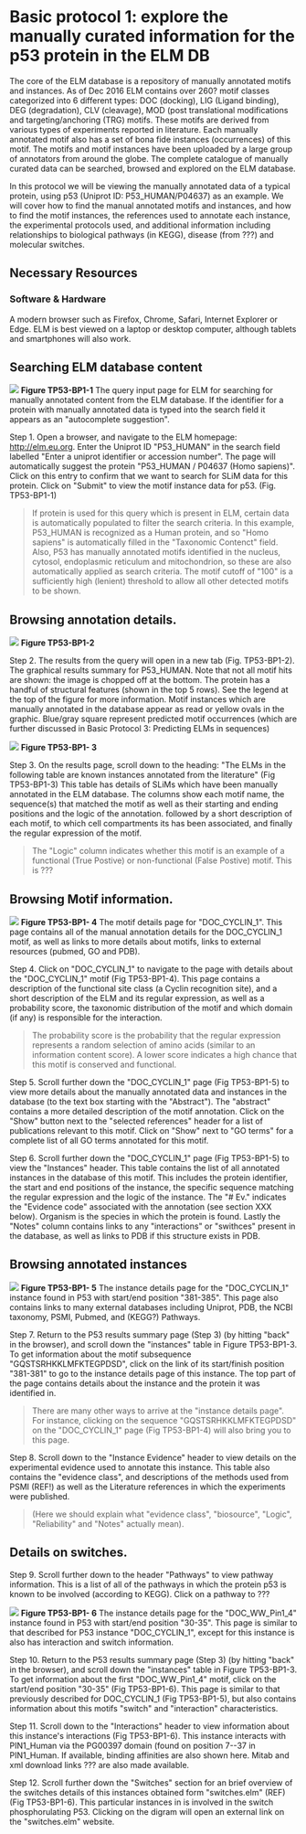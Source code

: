 # Basic protocol 1: explore the manually curated information for the p53 protein in the ELM DB

The core of the ELM database is a repository of manually annotated
motifs and instances. As of Dec 2016 ELM contains over 260? motif classes
categorized into 6 different types: DOC (docking), LIG (Ligand binding), DEG
(degradation), CLV (cleavage), MOD (post translational modifications and
targeting/anchoring (TRG) motifs. These motifs are derived from various types
of experiments reported in literature. Each manually annotated motif also has a
set of bona fide instances (occurrences) of this motif. The motifs and motif
instances have been uploaded by a large group of annotators from around the
globe. The complete catalogue of manually curated data can be searched, browsed
and explored on the ELM database.

In this protocol we will be viewing the manually annotated data of a typical
protein, using p53 (Uniprot ID: P53_HUMAN/P04637) as an example. We will cover how to
find the manual annotated motifs and instances, and how to find the motif
instances, the references used to annotate each instance, the experimental
protocols used, and additional information including relationships to biological
pathways (in KEGG), disease (from ???) and molecular switches.

## Necessary Resources

### Software & Hardware

A modern browser such as Firefox, Chrome, Safari, Internet Explorer or Edge.
ELM is best viewed on a laptop or desktop computer, although tablets and
smartphones will also work.

## Searching ELM database content

![](Figures/TP53_basic_protocol_1/input_page_seq.png)
**Figure TP53-BP1-1** The query input page for ELM for searching for manually
annotated content from the ELM database. If the identifier for a protein with
manually annotated data is typed into the search field it appears as an
"autocomplete suggestion".

Step 1. Open a browser, and navigate to the ELM homepage: http://elm.eu.org.
Enter the Uniprot ID "P53_HUMAN" in the search field labelled "Enter a uniprot
identifier or accession number". The page will automatically suggest the
protein "P53_HUMAN / P04637 (Homo sapiens)". Click on this entry to confirm
that we want to search for SLiM data for this protein. Click on "Submit" to
view the motif instance data for p53. (Fig. TP53-BP1-1)

> If protein is used for this query which is present in ELM, certain data is
> automatically populated to filter the search criteria. In this example,
> P53_HUMAN is recognized as a Human protein, and so "Homo sapiens" is
> automatically filled in the "Taxonomic Contenct" field. Also, P53 has manually
> annotated motifs identified in the nucleus, cytosol, endoplasmic reticulum
> and mitochondrion, so these are also automatically applied as search
> criteria. The motif cutoff of "100" is a sufficiently high (lenient) threshold
> to allow all other detected motifs to be shown.

## Browsing annotation details. 

![](Figures/TP53_basic_protocol_1/output_graphic.png)
**Figure TP53-BP1-2**

Step 2. The results from the query will open in a new tab (Fig. TP53-BP1-2).
The graphical results summary for P53_HUMAN. Note that not all motif hits are
shown: the image is chopped off at the bottom. The protein has a handful of
structural features (shown in the top 5 rows). See the legend at the top of the
figure for more information.  Motif instances which are manually annotated in
the database appear as read or yellow ovals in the graphic. Blue/gray square
represent predicted motif occurrences (which are further discussed in Basic
Protocol 3: Predicting ELMs in sequences)


![](Figures/TP53_basic_protocol_1/output_table.png)
**Figure TP53-BP1- 3**

Step 3. On the results page, scroll down to the heading: "The ELMs in the
following table are known instances annotated from the literature" (Fig TP53-BP1-3)
This table has details of SLiMs which have been manually annotated in the ELM
database. The columns show each motif name, the sequence(s) that matched the
motif as well as their starting and ending positions and the logic of the annotation.
followed by a short description of each motif, to which cell compartments its
has been associated, and finally the regular expression of the motif.

> The "Logic" column indicates whether this motif is an example of a functional
> (True Postive) or non-functional (False Postive) motif. This is ???

## Browsing Motif information.

![](Figures/TP53_basic_protocol_1/doc_cyclin_page.png)
**Figure TP53-BP1- 4** The motif details page for "DOC_CYCLIN_1". This page
contains all of the manual annotation details for the DOC_CYCLIN_1 motif, as
well as links to more details about motifs, links to external resources
(pubmed, GO and PDB).

Step 4.  Click on "DOC_CYCLIN_1" to navigate to the page with details about the
"DOC_CYCLIN_1" motif (Fig TP53-BP1-4). This page contains a description of the
functional site class (a Cyclin recognition site), and a short description of
the ELM and its regular expression, as well as a probability score, the
taxonomic distribution of the motif and which domain (if any) is responsible
for the interaction.

> The probability score is the probability that the regular expression
> represents a random selection of amino acids (similar to an information
> content score). A lower score indicates a high chance that this motif is
> conserved and functional.

Step 5. Scroll further down the "DOC_CYCLIN_1" page (Fig TP53-BP1-5) to view
more details about the manually annotated data and instances in the database
(to the text box starting with the "Abstract"). The "abstract" contains a more
detailed description of the motif annotation. Click on the "Show" button next
to the "selected references" header for a list of publications relevant to this
motif. Click on "Show" next to "GO terms" for a complete list of all GO terms
annotated for this motif.

Step 6. Scroll further down the "DOC_CYCLIN_1" page (Fig TP53-BP1-5) to view
the "Instances" header. This table contains the list of all annotated
instances in the database of this motif. This includes the protein identifier,
the start and end positions of the instance, the specific sequence matching the
regular expression and the logic of the instance. The "# Ev." indicates the
"Evidence code" associated with the annotation (see section XXX below).
Organism is the species in which the protein is found. Lastly the "Notes"
column contains links to any "interactions" or "swithces" present in the
database, as well as links to PDB if this structure exists in PDB.

## Browsing annotated instances

![](Figures/TP53_basic_protocol_1/doc_cyclin_experiments.png)
**Figure TP53-BP1- 5** The instance details page for the "DOC_CYCLIN_1"
instance found in P53 with start/end position "381-385".
This page also contains links to many external databases including Uniprot,
PDB, the NCBI taxonomy, PSMI, Pubmed, and (KEGG?) Pathways.

Step 7. Return to the P53 results summary page (Step 3) (by
hitting "back" in the browser), and scroll down the "instances" table in
Figure TP53-BP1-3. To get information about the motif subsequence
"GQSTSRHKKLMFKTEGPDSD", click on the link of its start/finish position
"381-381" to go to the instance details page of this instance. The top part of
the page contains details about the instance and the protein it was identified in.

> There are many other ways to arrive at the "instance details page". For
> instance, clicking on the sequence "GQSTSRHKKLMFKTEGPDSD" on the
> "DOC_CYCLIN_1" page (Fig TP53-BP1-4) will also bring you to this page. 

Step 8. Scroll down to the "Instance Evidence" header to view details on the
experimental evidence used to annotate this instance. This table also contains
the "evidence class", and descriptions of the methods used from PSMI (REF!) as
well as the Literature references in which the experiments were published.

> (Here we should explain what "evidence class", "biosource", "Logic",
> "Reliability" and "Notes" actually mean).

## Details on switches.

Step 9. Scroll further down to the header "Pathways" to view pathway
information. This is a list of all of the pathways in which the protein p53 is
known to be involved (according to KEGG). Click on a pathway to ???

![](Figures/TP53_basic_protocol_1/doc_www_pin_details.png)
**Figure TP53-BP1- 6** The instance details page for the "DOC_WW_Pin1_4"
instance found in P53 with start/end position "30-35". This page is similar to
that described for P53 instance "DOC_CYCLIN_1", except for this instance is
also has interaction and switch information.

Step 10. Return to the P53 results summary page (Step 3) (by
hitting "back" in the browser), and scroll down the "instances" table in
Figure TP53-BP1-3. To get information about the first "DOC_WW_Pin1_4" motif,
click on the start/end position "30-35" (Fig TP53-BP1-6). This page is similar to that
previously described for DOC_CYCLIN_1 (Fig TP53-BP1-5), but also contains
information about this motifs "switch" and "interaction" characteristics.

Step 11. Scroll down to the "Interactions" header to view information about
this instance's interactions (Fig TP53-BP1-6). This instance interacts with PIN1_Human via the
PG00397 domain (found on position 7--37 in PIN1_Human. If available, binding
affinities are also shown here. Mitab and xml download links ??? are also made
available.

Step 12. Scroll further down the "Switches" section for an brief overview of
the switches details of this instances obtained form "switches.elm" (REF) (Fig TP53-BP1-6). This
particular instances in is involved in the switch phosphorulating P53. Clicking
on the digram will open an external link on the "switches.elm" website.
